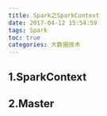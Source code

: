 ```yaml
---
title: Spark之SparkContext
date: 2017-04-12 15:54:59
tags: Spark
toc: true
categories: 大数据技术
---
```

## 1.SparkContext ##

## 2.Master ##
